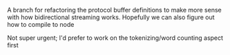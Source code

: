 A branch for refactoring the protocol buffer definitions to make more sense with how bidirectional streaming works. 
Hopefully we can also figure out how to compile to node

Not super urgent; I'd prefer to work on the tokenizing/word counting aspect first

